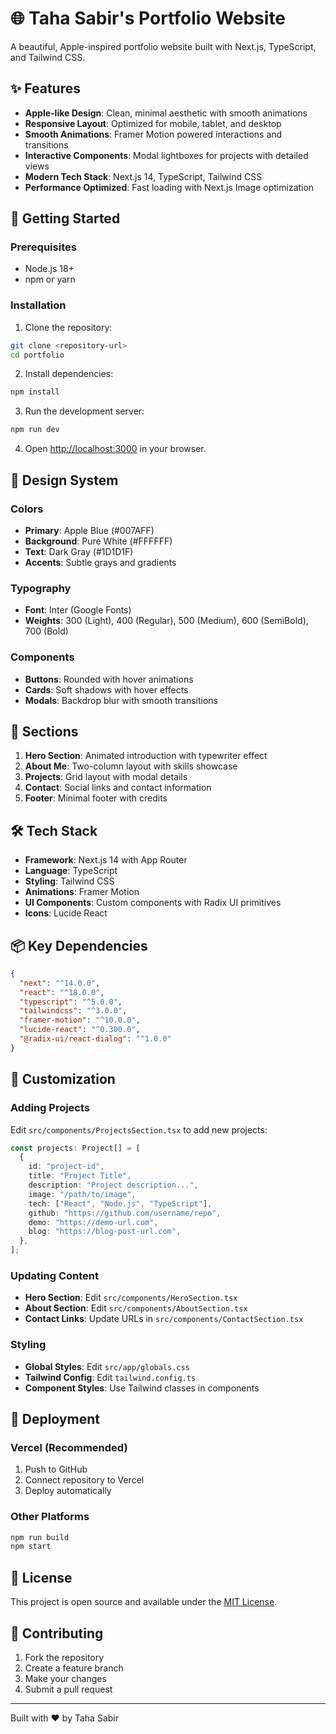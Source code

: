 # 🌐 Taha Sabir's Portfolio Website

A beautiful, Apple-inspired portfolio website built with Next.js, TypeScript, and Tailwind CSS.

## ✨ Features

- **Apple-like Design**: Clean, minimal aesthetic with smooth animations
- **Responsive Layout**: Optimized for mobile, tablet, and desktop
- **Smooth Animations**: Framer Motion powered interactions and transitions
- **Interactive Components**: Modal lightboxes for projects with detailed views
- **Modern Tech Stack**: Next.js 14, TypeScript, Tailwind CSS
- **Performance Optimized**: Fast loading with Next.js Image optimization

## 🚀 Getting Started

### Prerequisites

- Node.js 18+
- npm or yarn

### Installation

1. Clone the repository:

```bash
git clone <repository-url>
cd portfolio
```

2. Install dependencies:

```bash
npm install
```

3. Run the development server:

```bash
npm run dev
```

4. Open [http://localhost:3000](http://localhost:3000) in your browser.

## 🎨 Design System

### Colors

- **Primary**: Apple Blue (#007AFF)
- **Background**: Pure White (#FFFFFF)
- **Text**: Dark Gray (#1D1D1F)
- **Accents**: Subtle grays and gradients

### Typography

- **Font**: Inter (Google Fonts)
- **Weights**: 300 (Light), 400 (Regular), 500 (Medium), 600 (SemiBold), 700 (Bold)

### Components

- **Buttons**: Rounded with hover animations
- **Cards**: Soft shadows with hover effects
- **Modals**: Backdrop blur with smooth transitions

## 📱 Sections

1. **Hero Section**: Animated introduction with typewriter effect
2. **About Me**: Two-column layout with skills showcase
3. **Projects**: Grid layout with modal details
4. **Contact**: Social links and contact information
5. **Footer**: Minimal footer with credits

## 🛠️ Tech Stack

- **Framework**: Next.js 14 with App Router
- **Language**: TypeScript
- **Styling**: Tailwind CSS
- **Animations**: Framer Motion
- **UI Components**: Custom components with Radix UI primitives
- **Icons**: Lucide React

## 📦 Key Dependencies

```json
{
  "next": "^14.0.0",
  "react": "^18.0.0",
  "typescript": "^5.0.0",
  "tailwindcss": "^3.0.0",
  "framer-motion": "^10.0.0",
  "lucide-react": "^0.300.0",
  "@radix-ui/react-dialog": "^1.0.0"
}
```

## 🎯 Customization

### Adding Projects

Edit `src/components/ProjectsSection.tsx` to add new projects:

```typescript
const projects: Project[] = [
  {
    id: "project-id",
    title: "Project Title",
    description: "Project description...",
    image: "/path/to/image",
    tech: ["React", "Node.js", "TypeScript"],
    github: "https://github.com/username/repo",
    demo: "https://demo-url.com",
    blog: "https://blog-post-url.com",
  },
];
```

### Updating Content

- **Hero Section**: Edit `src/components/HeroSection.tsx`
- **About Section**: Edit `src/components/AboutSection.tsx`
- **Contact Links**: Update URLs in `src/components/ContactSection.tsx`

### Styling

- **Global Styles**: Edit `src/app/globals.css`
- **Tailwind Config**: Edit `tailwind.config.ts`
- **Component Styles**: Use Tailwind classes in components

## 🚀 Deployment

### Vercel (Recommended)

1. Push to GitHub
2. Connect repository to Vercel
3. Deploy automatically

### Other Platforms

```bash
npm run build
npm start
```

## 📄 License

This project is open source and available under the [MIT License](LICENSE).

## 🤝 Contributing

1. Fork the repository
2. Create a feature branch
3. Make your changes
4. Submit a pull request

---

Built with ❤️ by Taha Sabir
